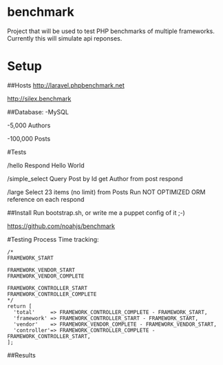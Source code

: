 benchmark
=========

Project that will be used to test PHP benchmarks of multiple frameworks.
Currently this will simulate api reponses.

Setup
===
##Hosts
http://laravel.phpbenchmark.net

http://silex.benchmark

##Database:
-MySQL

-5,000 Authors

-100,000 Posts

#Tests

/hello
  Respond Hello World

/simple_select
  Query Post by Id
  get Author from post
  respond

/large
  Select 23 items (no limit) from Posts
  Run NOT OPTIMIZED ORM reference on each
  respond

##Install
Run bootstrap.sh, or write me a puppet config of it ;-)

https://github.com/noahjs/benchmark

#Testing Process
Time tracking:

    /*
    FRAMEWORK_START

    FRAMEWORK_VENDOR_START
    FRAMEWORK_VENDOR_COMPLETE

    FRAMEWORK_CONTROLLER_START
    FRAMEWORK_CONTROLLER_COMPLETE
    */
    return [
      'total'     => FRAMEWORK_CONTROLLER_COMPLETE - FRAMEWORK_START,
      'framework' => FRAMEWORK_CONTROLLER_START - FRAMEWORK_START,
      'vendor'    => FRAMEWORK_VENDOR_COMPLETE - FRAMEWORK_VENDOR_START,
      'controller'=> FRAMEWORK_CONTROLLER_COMPLETE - FRAMEWORK_CONTROLLER_START,
    ];

##Results
